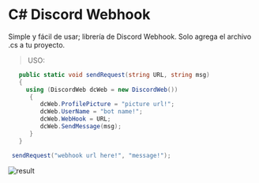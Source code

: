 # C# Discord Webhook

Simple y fácil de usar; librería de Discord Webhook. Solo agrega el archivo .cs a tu proyecto.

> USO: 
```csharp
   public static void sendRequest(string URL, string msg)
   {
     using (DiscordWeb dcWeb = new DiscordWeb())
      {
         dcWeb.ProfilePicture = "picture url!";
         dcWeb.UserName = "bot name!";
         dcWeb.WebHook = URL;
         dcWeb.SendMessage(msg);
      }
   }

 sendRequest("webhook url here!", "message!"); 
```
![result](https://i.imgur.com/lAX0PBt.png)
